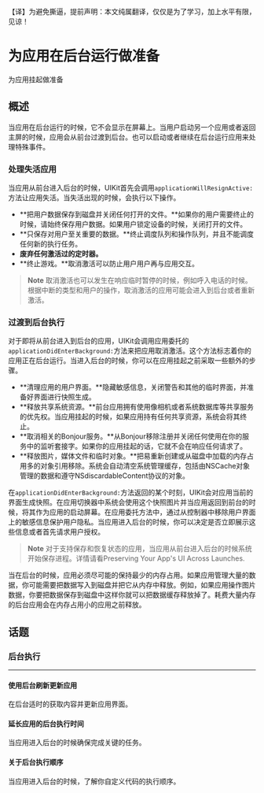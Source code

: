 【译】为避免撕逼，提前声明：本文纯属翻译，仅仅是为了学习，加上水平有限，见谅！

# 为应用在后台运行做准备
为应用挂起做准备

## 概述
当应用在后台运行的时候，它不会显示在屏幕上。当用户启动另一个应用或者返回主屏的时候，应用会从前台过渡到后台。也可以启动或者继续在后台运行应用来处理特殊事件。

### 处理失活应用
当应用从前台进入后台的时候，UIKit首先会调用`applicationWillResignActive:`方法让应用失活。当失活出现的时候，会执行以下操作。

* **把用户数据保存到磁盘并关闭任何打开的文件。**如果你的用户需要终止的时候，请始终保存用户数据。如果用户锁定设备的时候，关闭打开的文件。
* **只保存对用户至关重要的数据。**终止调度队列和操作队列，并且不能调度任何新的执行任务。
* **废弃任何激活过的定时器。**
* **终止游戏。**取消激活可以防止用户用户再与应用交互。

> **Note**
> 取消激活也可以发生在响应临时暂停的时候，例如呼入电话的时候。根据中断的类型和用户的操作，取消激活的应用可能会进入到后台或者重新激活。

### 过渡到后台执行
对于即将从前台进入到后台的应用，UIKit会调用应用委托的`applicationDidEnterBackground:`方法来把应用取消激活。这个方法标志着你的应用正在后台运行。当进入后台的时候，你可以在应用挂起之前采取一些额外的步骤。

* **清理应用的用户界面。**隐藏敏感信息，关闭警告和其他的临时界面，并准备好界面进行快照生成。
* **释放共享系统资源。**前台应用拥有使用像相机或者系统数据库等共享服务的优先权。当应用挂起的时候，如果应用持有任何共享资源，系统会将其终止。
* **取消相关的Bonjour服务。**从Bonjour移除注册并关闭任何使用在你的服务中的监听套接字。如果你的应用挂起的话，它就不会在响应任何请求了。
* **释放图片，媒体文件和临时对象。**把易重新创建或从磁盘中加载的内存占用多的对象引用移除。系统会自动清空系统管理缓存，包括由NSCache对象管理的数据和遵守NSdiscardableContent协议的对象。

在`applicationDidEnterBackground:`方法返回的某个时刻，UIKit会对应用当前的界面生成快照。在应用切换器中系统会使用这个快照图片并当应用返回到前台的时候，将其作为应用的启动屏幕。在应用委托方法中，通过从控制器中移除用户界面上的敏感信息保护用户隐私。当应用进入后台的时候，你可以决定是否立即展示这些信息或者首先请求用户授权。

> **Note**
> 对于支持保存和恢复状态的应用，当应用从前台进入后台的时候系统开始保存进程。详情请看Preserving Your App's UI Across Launches.

当在后台的时候，应用必须尽可能的保持最少的内存占用。如果应用管理大量的数据，你可能需要把数据写入到磁盘并把它从内存中释放。例如，如果应用操作图片数据，你要把数据保存到磁盘中这样你就可以把数据缓存释放掉了。耗费大量内存的后台应用会在内存占用小的应用之前释放。

## 话题
### 后台执行
---
#### 使用后台刷新更新应用
在后台适时的获取内容并更新应用界面。

#### 延长应用的后台执行时间
当应用进入后台的时候确保完成关键的任务。

#### 关于后台执行顺序
当应用进入后台的时候，了解你自定义代码的执行顺序。


